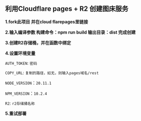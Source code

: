 ## 利用Cloudflare pages + R2 创建图床服务 ##

**1.fork此项目 并在cloud flarepages里链接** 

**2.输入编译参数 构建命令：npm run build    输出目录：dist  完成创建**  

**3.创建R2存储桶，并在函数中绑定** 

**4.设置环境变量**  

`AUTH_TOKEN`: `密码`  

`COPY_URL`: `复制的路径，如无，则输入pages域名/rest`  

`NODE_VERSION`：`20.11.1`  

`NPM_VERSION`：`10.2.4`  

`R2`: `r2存储捅名称`  

**5.重试部署**
